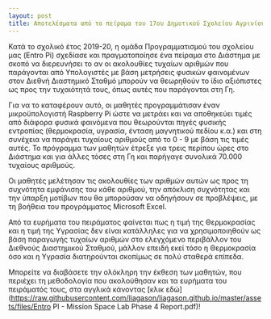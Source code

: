 ```yaml
---
layout: post
title: Αποτελέσματα από το πείραμα του 17ου Δημοτικού Σχολείου Αγρινίου στον Διεθνή Διαστημικό Σταθμό
---
```


Κατά το σχολικό έτος 2019-20, η ομάδα Προγραμματισμού του σχολείου μας (Entro Pi) σχεδίασε και πραγματοποίησε ένα πείραμα στο Διάστημα με σκοπό να διερευνήσει το αν οι ακολουθίες τυχαίων αριθμών που παράγονται από Υπολογιστές με βάση μετρήσεις φυσικών φαινομένων στον Διεθνή Διαστημικό Σταθμό μπορούν να θεωρηθούν το ίδιο αξιόπιστες ως προς την τυχαιότητά τους, όπως αυτές που παράγονται στη Γη.

Για να το καταφέρουν αυτό, οι μαθητές προγραμμάτισαν έναν μικροϋπολογιστή Raspberry Pi ώστε να μετράει και να αποθηκεύει τιμές από διάφορα φυσικά φαινόμενα που θεωρούνται πηγές φυσικής εντροπίας (θερμοκρασία, υγρασία, ένταση μαγνητικού πεδίου κ.α.) και στη συνέχεια να παράγει τυχαίους αριθμούς από το 0 - 9 με βάση τις τιμές αυτές.
Το πρόγραμμα των μαθητών έτρεξε για τρεις περίπου ώρες στο Διάστημα και για άλλες τόσες στη Γη και παρήγαγε συνολικά 70.000 τυχαίους αριθμούς.

Οι μαθητές μελέτησαν τις ακολουθίες των αριθμών αυτών ως προς τη συχνότητα εμφάνισης του κάθε αριθμού, την απόκλιση συχνότητας και την ύπαρξη μοτίβων που θα μπορούσαν να οδηγήσουν σε προβλέψεις, με τη βοήθεια του προγράμματος Microsoft Excel.

Από τα ευρήματα του πειράματος φαίνεται πως η τιμή της Θερμοκρασίας και η τιμή της Υγρασίας δεν είναι κατάλληλες για να χρησιμοποιηθούν ως βάση παραγωγής τυχαίων αριθμών στο ελεγχόμενο περιβάλλον του Διεθνούς Διαστημικού Σταθμού, μάλλον επειδή εκεί τόσο η Θερμοκρασία όσο και η Υγρασία διατηρούνται σκοπίμως σε πολύ σταθερά επίπεδα.

Μπορείτε να διαβάσετε την ολόκληρη την έκθεση των μαθητών, που περιέχει τη μεθοδολογία που ακολούθησαν και τα ευρήματα του πειράματός τους, στα αγγλικά κάνοντας [κλικ εδώ](https://raw.githubusercontent.com/liagason/liagason.github.io/master/assets/files/Entro PI - Mission Space Lab Phase 4 Report.pdf)!
